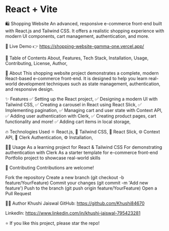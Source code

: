 # React + Vite
🛍️ Shopping Website
An advanced, responsive e-commerce front-end built with React.js and Tailwind CSS. It offers a realistic shopping experience with modern UI components, cart management, authentication, and more.


🚀 Live Demo
👉 https://shopping-website-gamma-one.vercel.app/

📌 Table of Contents
About,
Features,
Tech Stack,
Installation,
Usage,
Contributing,
License,
Author,

📖 About
This shopping website project demonstrates a complete, modern React-based e-commerce front-end. It is designed to help you learn real-world development techniques such as state management, authentication, and responsive design.

✨ Features
✅ Setting up the React project,
✅ Designing a modern UI with Tailwind CSS,
✅ Creating a carousel in React using React Slick,
✅ Implementing pagination,
✅ Managing cart and user state with Context API,
✅ Adding user authentication with Clerk,
✅ Creating product pages, cart functionality and more!
✅ Adding cart items in local storage,

🔥 Technologies Used
⚛️ React.js,
💨 Tailwind CSS,
🎠 React Slick,
🌐 Context API,
🔐 Clerk Authentication,
⚙️ Installation,

🏃‍♀️ Usage
As a learning project for React & Tailwind CSS
For demonstrating authentication with Clerk
As a starter template for e-commerce front-end
Portfolio project to showcase real-world skills

🤝 Contributing
Contributions are welcome!

Fork the repository
Create a new branch (git checkout -b feature/YourFeature)
Commit your changes (git commit -m 'Add new feature')
Push to the branch (git push origin feature/YourFeature)
Open a Pull Request

👩‍💻 Author
Khushi Jaiswal
GitHub: https://github.com/Khushi84670

LinkedIn: https://www.linkedin.com/in/khushi-jaiswal-795423281

⭐ If you like this project, please star the repo!







